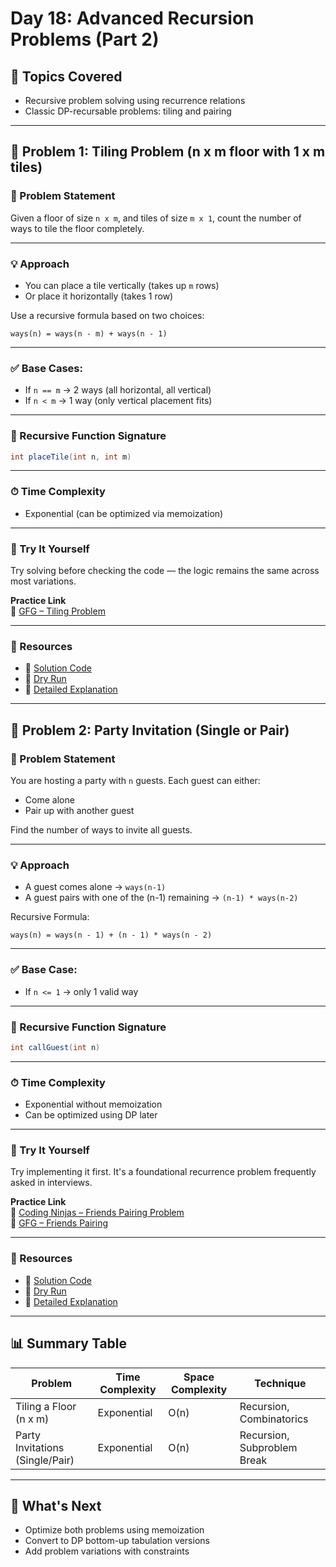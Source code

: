 # Day 18: Advanced Recursion Problems (Part 2)

## 🌟 Topics Covered
- Recursive problem solving using recurrence relations
- Classic DP-recursable problems: tiling and pairing

---

## 🧩 Problem 1: Tiling Problem (n x m floor with 1 x m tiles)

### 🔹 Problem Statement  
Given a floor of size `n x m`, and tiles of size `m x 1`, count the number of ways to tile the floor completely.

---

### 💡 Approach
- You can place a tile vertically (takes up `m` rows)
- Or place it horizontally (takes 1 row)

Use a recursive formula based on two choices:
```
ways(n) = ways(n - m) + ways(n - 1)
```

---

### ✅ Base Cases:
- If `n == m` → 2 ways (all horizontal, all vertical)
- If `n < m` → 1 way (only vertical placement fits)

---

### 🔁 Recursive Function Signature
```java
int placeTile(int n, int m)
```

---

### ⏱ Time Complexity
- Exponential (can be optimized via memoization)

---

### 🧪 Try It Yourself  
Try solving before checking the code — the logic remains the same across most variations.

**Practice Link**  
🔗 [GFG – Tiling Problem](https://www.geeksforgeeks.org/tiling-problem/)  

---

### 📂 Resources  
- 🔗 [Solution Code](Day_18/Tiling/tileProblem.java)  
- 🔗 [Dry Run](Day_18/Tiling/Dry_Run.md)  
- 🔗 [Detailed Explanation](Day_18/Tiling/explanation.md)  

---

## 🧩 Problem 2: Party Invitation (Single or Pair)

### 🔹 Problem Statement  
You are hosting a party with `n` guests. Each guest can either:
- Come alone
- Pair up with another guest

Find the number of ways to invite all guests.

---

### 💡 Approach
- A guest comes alone → `ways(n-1)`
- A guest pairs with one of the (n-1) remaining → `(n-1) * ways(n-2)`

Recursive Formula:
```
ways(n) = ways(n - 1) + (n - 1) * ways(n - 2)
```

---

### ✅ Base Case:
- If `n <= 1` → only 1 valid way

---

### 🔁 Recursive Function Signature
```java
int callGuest(int n)
```

---

### ⏱ Time Complexity
- Exponential without memoization  
- Can be optimized using DP later

---

### 🧪 Try It Yourself  
Try implementing it first. It's a foundational recurrence problem frequently asked in interviews.

**Practice Link**  
🔗 [Coding Ninjas – Friends Pairing Problem](https://www.codingninjas.com/studio/problems/friends-pairing-problem_1214620)  
🔗 [GFG – Friends Pairing](https://www.geeksforgeeks.org/friends-pairing-problem/)

---

### 📂 Resources  
- 🔗 [Solution Code](Day_18/PartyGuests/ways_to_call_guests.java)  
- 🔗 [Dry Run](Day_18/PartyGuests/Dry_Run.md)  
- 🔗 [Detailed Explanation](Day_18/PartyGuests/explanation.md)  

---

## 📊 Summary Table

| Problem                          | Time Complexity | Space Complexity | Technique                   |
|----------------------------------|-----------------|------------------|-----------------------------|
| Tiling a Floor (n x m)          | Exponential     | O(n)             | Recursion, Combinatorics    |
| Party Invitations (Single/Pair) | Exponential     | O(n)             | Recursion, Subproblem Break |

---

## 🔁 What's Next
- Optimize both problems using memoization
- Convert to DP bottom-up tabulation versions
- Add problem variations with constraints
